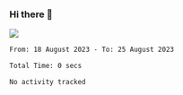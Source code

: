### Hi there 👋️

![](https://komarev.com/ghpvc/?username=Loner1024)

<!--START_SECTION:waka-->

```txt
From: 18 August 2023 - To: 25 August 2023

Total Time: 0 secs

No activity tracked
```

<!--END_SECTION:waka-->



